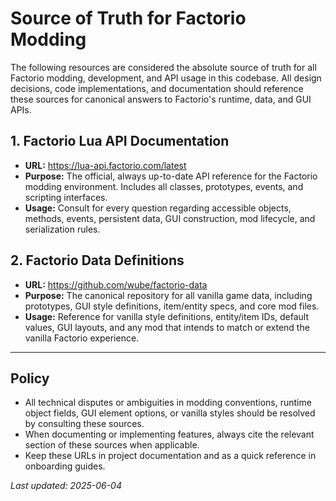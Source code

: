 # Source of Truth for Factorio Modding

The following resources are considered the absolute source of truth for all Factorio modding, development, and API usage in this codebase. All design decisions, code implementations, and documentation should reference these sources for canonical answers to Factorio's runtime, data, and GUI APIs.

## 1. Factorio Lua API Documentation

- **URL:** https://lua-api.factorio.com/latest
- **Purpose:** The official, always up-to-date API reference for the Factorio modding environment. Includes all classes, prototypes, events, and scripting interfaces.  
- **Usage:** Consult for every question regarding accessible objects, methods, events, persistent data, GUI construction, mod lifecycle, and serialization rules.

## 2. Factorio Data Definitions

- **URL:** https://github.com/wube/factorio-data
- **Purpose:** The canonical repository for all vanilla game data, including prototypes, GUI style definitions, item/entity specs, and core mod files.  
- **Usage:** Reference for vanilla style definitions, entity/item IDs, default values, GUI layouts, and any mod that intends to match or extend the vanilla Factorio experience.

---

## Policy

- All technical disputes or ambiguities in modding conventions, runtime object fields, GUI element options, or vanilla styles should be resolved by consulting these sources.
- When documenting or implementing features, always cite the relevant section of these sources when applicable.
- Keep these URLs in project documentation and as a quick reference in onboarding guides.

_Last updated: 2025-06-04_